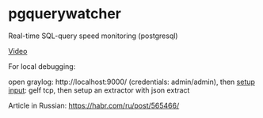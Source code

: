 # pgquerywatcher

Real-time SQL-query speed monitoring (postgresql)

[Video](https://www.youtube.com/watch?v=Q7gncqWvJW4)

For local debugging:

open graylog: http://localhost:9000/  (credentials: admin/admin), then [setup input](http://localhost:9000/system/inputs): gelf tcp, then setup an extractor with json extract 

Article in Russian: https://habr.com/ru/post/565466/
